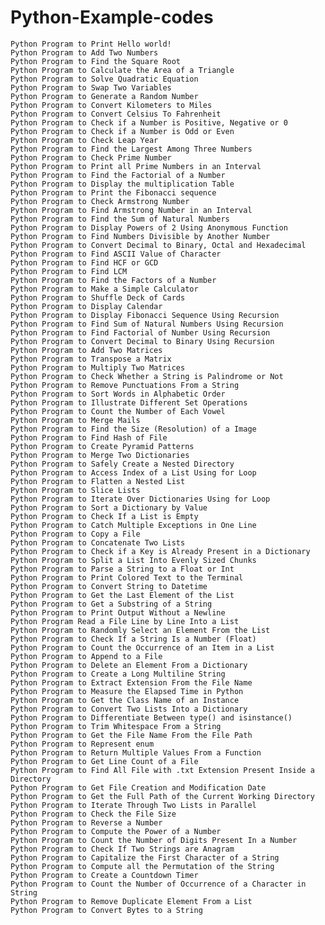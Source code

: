 # Python-Example-codes


    Python Program to Print Hello world!
    Python Program to Add Two Numbers
    Python Program to Find the Square Root
    Python Program to Calculate the Area of a Triangle
    Python Program to Solve Quadratic Equation
    Python Program to Swap Two Variables
    Python Program to Generate a Random Number
    Python Program to Convert Kilometers to Miles
    Python Program to Convert Celsius To Fahrenheit
    Python Program to Check if a Number is Positive, Negative or 0
    Python Program to Check if a Number is Odd or Even
    Python Program to Check Leap Year
    Python Program to Find the Largest Among Three Numbers
    Python Program to Check Prime Number
    Python Program to Print all Prime Numbers in an Interval
    Python Program to Find the Factorial of a Number
    Python Program to Display the multiplication Table
    Python Program to Print the Fibonacci sequence
    Python Program to Check Armstrong Number
    Python Program to Find Armstrong Number in an Interval
    Python Program to Find the Sum of Natural Numbers
    Python Program to Display Powers of 2 Using Anonymous Function
    Python Program to Find Numbers Divisible by Another Number
    Python Program to Convert Decimal to Binary, Octal and Hexadecimal
    Python Program to Find ASCII Value of Character
    Python Program to Find HCF or GCD
    Python Program to Find LCM
    Python Program to Find the Factors of a Number
    Python Program to Make a Simple Calculator
    Python Program to Shuffle Deck of Cards
    Python Program to Display Calendar
    Python Program to Display Fibonacci Sequence Using Recursion
    Python Program to Find Sum of Natural Numbers Using Recursion
    Python Program to Find Factorial of Number Using Recursion
    Python Program to Convert Decimal to Binary Using Recursion
    Python Program to Add Two Matrices
    Python Program to Transpose a Matrix
    Python Program to Multiply Two Matrices
    Python Program to Check Whether a String is Palindrome or Not
    Python Program to Remove Punctuations From a String
    Python Program to Sort Words in Alphabetic Order
    Python Program to Illustrate Different Set Operations
    Python Program to Count the Number of Each Vowel
    Python Program to Merge Mails
    Python Program to Find the Size (Resolution) of a Image
    Python Program to Find Hash of File
    Python Program to Create Pyramid Patterns
    Python Program to Merge Two Dictionaries
    Python Program to Safely Create a Nested Directory
    Python Program to Access Index of a List Using for Loop
    Python Program to Flatten a Nested List
    Python Program to Slice Lists
    Python Program to Iterate Over Dictionaries Using for Loop
    Python Program to Sort a Dictionary by Value
    Python Program to Check If a List is Empty
    Python Program to Catch Multiple Exceptions in One Line
    Python Program to Copy a File
    Python Program to Concatenate Two Lists
    Python Program to Check if a Key is Already Present in a Dictionary
    Python Program to Split a List Into Evenly Sized Chunks
    Python Program to Parse a String to a Float or Int
    Python Program to Print Colored Text to the Terminal
    Python Program to Convert String to Datetime
    Python Program to Get the Last Element of the List
    Python Program to Get a Substring of a String
    Python Program to Print Output Without a Newline
    Python Program Read a File Line by Line Into a List
    Python Program to Randomly Select an Element From the List
    Python Program to Check If a String Is a Number (Float)
    Python Program to Count the Occurrence of an Item in a List
    Python Program to Append to a File
    Python Program to Delete an Element From a Dictionary
    Python Program to Create a Long Multiline String
    Python Program to Extract Extension From the File Name
    Python Program to Measure the Elapsed Time in Python
    Python Program to Get the Class Name of an Instance
    Python Program to Convert Two Lists Into a Dictionary
    Python Program to Differentiate Between type() and isinstance()
    Python Program to Trim Whitespace From a String
    Python Program to Get the File Name From the File Path
    Python Program to Represent enum
    Python Program to Return Multiple Values From a Function
    Python Program to Get Line Count of a File
    Python Program to Find All File with .txt Extension Present Inside a Directory
    Python Program to Get File Creation and Modification Date
    Python Program to Get the Full Path of the Current Working Directory
    Python Program to Iterate Through Two Lists in Parallel
    Python Program to Check the File Size
    Python Program to Reverse a Number
    Python Program to Compute the Power of a Number
    Python Program to Count the Number of Digits Present In a Number
    Python Program to Check If Two Strings are Anagram
    Python Program to Capitalize the First Character of a String
    Python Program to Compute all the Permutation of the String
    Python Program to Create a Countdown Timer
    Python Program to Count the Number of Occurrence of a Character in String
    Python Program to Remove Duplicate Element From a List
    Python Program to Convert Bytes to a String

